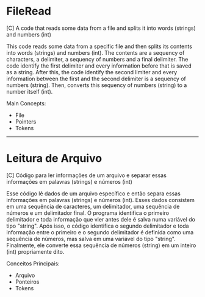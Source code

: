 # FileRead

[C] A code that reads some data from a file and splits it into words (strings) and numbers (int)


This code reads some data from a specific file and then splits its contents into words (strings) and numbers (int). The contents are a sequency of characters, a delimiter, a sequency of numbers and a final delimiter. The code identify the first delimiter and every information before that is saved as a string. After this, the code identify the second limiter and every information between the first and the second delimiter is a sequency of numbers (string). Then, converts this sequency of numbers (string) to a number itself (int).


Main Concepts:

- File
- Pointers
- Tokens


--------------------------------------
# Leitura de Arquivo

[C] Código para ler informações de um arquivo e separar essas informações em palavras (strings) e números (int)


Esse código lê dados de um arquivo específico e então separa essas informações em palavras (strings) e números (int). Esses dados consistem em uma sequência de caracteres, um delimitador, uma sequência de números e um delimitador final. O programa identifica o primeiro delimitador e toda informação que vier antes dele é salva numa variável do tipo "string". Após isso, o código identifica o segundo delimitador e toda informação entre o primeiro e o segundo delimitador é definida como uma sequência de números, mas salva em uma variável do tipo "string". Finalmente, ele converte essa sequência de números (string) em um inteiro (int) propriamente dito.

Conceitos Principais:

- Arquivo
- Ponteiros
- Tokens
